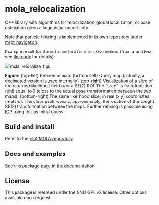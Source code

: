 # mola_relocalization
C++ library with algorithms for relocalization, global localization, or pose estimation given a large initial uncertainty.

Note that particle filtering is implemented in its own repository under [mrpt_navigation](https://github.com/mrpt-ros-pkg/mrpt_navigation).

Example result for the `mola::Relocalization_SE2` method (from a unit test, see [the code](https://github.com/MOLAorg/mola/blob/develop/mola_relocalization/tests/test-relocalization-se2-kitti.cpp) for details):

![mola_relocalize_figs](https://github.com/MOLAorg/mola/assets/5497818/6622739f-95ca-4e39-a770-d5f15c01adb3)

**Figure:** (top-left) Reference map. (bottom-left) Query map (actually, a decimated version is used internally). (top-right) Visualization of a slice of the returned likelihood field over a SE(2) ROI. The "slice" is for orientation (phi) equal to 0 (close to the actual pose transformation between the two maps). (bottom-right) The same likelihood slice, in real (x,y) coordinates (meters). The clear peak reveals, approximately, the location of the sought SE(2) transformation between the maps. Further refining is possible using [ICP](https://github.com/MOLAorg/mp2p_icp) using this as initial guess.


## Build and install
Refer to the [root MOLA repository](https://github.com/MOLAorg/mola).

## Docs and examples
See this package page [in the documentation](https://docs.mola-slam.org/latest/modules.html).

## License
This package is released under the GNU GPL v3 license. Other options available upon request.
